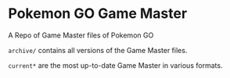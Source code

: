 # Pokemon GO Game Master
A Repo of Game Master files of Pokemon GO

`archive/` contains all versions of the Game Master files.

`current*` are the most up-to-date Game Master in various formats.
